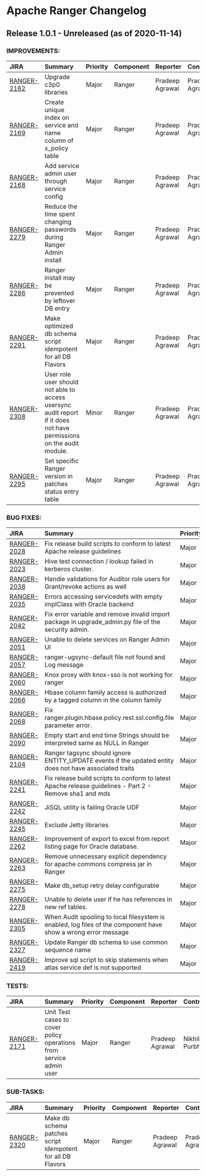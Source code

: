 
<!---
# Licensed to the Apache Software Foundation (ASF) under one
# or more contributor license agreements.  See the NOTICE file
# distributed with this work for additional information
# regarding copyright ownership.  The ASF licenses this file
# to you under the Apache License, Version 2.0 (the
# "License"); you may not use this file except in compliance
# with the License.  You may obtain a copy of the License at
#
#     http://www.apache.org/licenses/LICENSE-2.0
#
# Unless required by applicable law or agreed to in writing, software
# distributed under the License is distributed on an "AS IS" BASIS,
# WITHOUT WARRANTIES OR CONDITIONS OF ANY KIND, either express or implied.
# See the License for the specific language governing permissions and
# limitations under the License.
-->
# Apache Ranger Changelog

## Release 1.0.1 - Unreleased (as of 2020-11-14)



### IMPROVEMENTS:

| JIRA | Summary | Priority | Component | Reporter | Contributor |
|:---- |:---- | :--- |:---- |:---- |:---- |
| [RANGER-2162](https://issues.apache.org/jira/browse/RANGER-2162) | Upgrade c3p0 libraries |  Major | Ranger | Pradeep Agrawal | Pradeep Agrawal |
| [RANGER-2169](https://issues.apache.org/jira/browse/RANGER-2169) | Create unique index on service and name column of x\_policy table |  Major | Ranger | Pradeep Agrawal | Pradeep Agrawal |
| [RANGER-2168](https://issues.apache.org/jira/browse/RANGER-2168) | Add service admin user through service config |  Major | Ranger | Pradeep Agrawal | Pradeep Agrawal |
| [RANGER-2279](https://issues.apache.org/jira/browse/RANGER-2279) | Reduce the time spent changing passwords during Ranger Admin install |  Major | Ranger | Pradeep Agrawal | Pradeep Agrawal |
| [RANGER-2286](https://issues.apache.org/jira/browse/RANGER-2286) | Ranger install may be prevented by leftover DB entry |  Major | Ranger | Pradeep Agrawal | Pradeep Agrawal |
| [RANGER-2291](https://issues.apache.org/jira/browse/RANGER-2291) | Make optimized db schema script idempotent for all DB Flavors |  Major | Ranger | Pradeep Agrawal | Pradeep Agrawal |
| [RANGER-2308](https://issues.apache.org/jira/browse/RANGER-2308) | User role user should not able to access usersync audit report if it does not have permissions on the audit module. |  Minor | Ranger | Pradeep Agrawal | Pradeep Agrawal |
| [RANGER-2295](https://issues.apache.org/jira/browse/RANGER-2295) | Set specific Ranger version in patches status entry table |  Major | Ranger | Pradeep Agrawal | Pradeep Agrawal |


### BUG FIXES:

| JIRA | Summary | Priority | Component | Reporter | Contributor |
|:---- |:---- | :--- |:---- |:---- |:---- |
| [RANGER-2028](https://issues.apache.org/jira/browse/RANGER-2028) | Fix release build scripts to conform to latest Apache release guidelines |  Major | Ranger | Colm O hEigeartaigh | Velmurugan Periasamy |
| [RANGER-2023](https://issues.apache.org/jira/browse/RANGER-2023) | Hive test connection / lookup failed in kerberos cluster. |  Major | Ranger | Deepak Sharma | Ramesh Mani |
| [RANGER-2038](https://issues.apache.org/jira/browse/RANGER-2038) | Handle validations for Auditor role users for Grant/revoke actions as well |  Major | Ranger | Fatima Amjad Khan | Fatima Amjad Khan |
| [RANGER-2035](https://issues.apache.org/jira/browse/RANGER-2035) | Errors accessing servicedefs with empty implClass with Oracle backend |  Major | admin | Zsombor Gegesy | Zsombor Gegesy |
| [RANGER-2042](https://issues.apache.org/jira/browse/RANGER-2042) | Fix error variable and remove invalid import package in upgrade\_admin.py file of the security admin. |  Major | admin | Qiang Zhang | Qiang Zhang |
| [RANGER-2051](https://issues.apache.org/jira/browse/RANGER-2051) | Unable to delete services on Ranger Admin UI |  Major | Ranger | Pradeep Agrawal | Pradeep Agrawal |
| [RANGER-2057](https://issues.apache.org/jira/browse/RANGER-2057) | ranger-ugsync-default file not found and Log message |  Major | Ranger | suja s | Pradeep Agrawal |
| [RANGER-2060](https://issues.apache.org/jira/browse/RANGER-2060) | Knox proxy with knox-sso is not working for ranger |  Major | Ranger | Deepak Sharma | Vishal Suvagia |
| [RANGER-2066](https://issues.apache.org/jira/browse/RANGER-2066) | Hbase column family access is authorized by a tagged column in the column family |  Major | Ranger | Anuja Leekha | Abhay Kulkarni |
| [RANGER-2068](https://issues.apache.org/jira/browse/RANGER-2068) | Fix ranger.plugin.hbase.policy.rest.ssl.config.file parameter error. |  Major | plugins | Qiang Zhang | Qiang Zhang |
| [RANGER-2090](https://issues.apache.org/jira/browse/RANGER-2090) | Empty start and end time Strings should be interpreted same as NULL in Ranger |  Major | Ranger | Anuja Leekha | Abhay Kulkarni |
| [RANGER-2104](https://issues.apache.org/jira/browse/RANGER-2104) | Ranger tagsync should ignore ENTITY\_UPDATE events if the updated entity does not have associated traits |  Major | tagsync | Abhay Kulkarni | Abhay Kulkarni |
| [RANGER-2241](https://issues.apache.org/jira/browse/RANGER-2241) | Fix release build scripts to conform to latest Apache release guidelines - Part 2 - Remove sha1 and mds |  Major | Ranger | Colm O hEigeartaigh | Velmurugan Periasamy |
| [RANGER-2242](https://issues.apache.org/jira/browse/RANGER-2242) | JiSQL utility is failing Oracle UDF |  Major | Ranger | Pradeep Agrawal | Pradeep Agrawal |
| [RANGER-2245](https://issues.apache.org/jira/browse/RANGER-2245) | Exclude Jetty libraries |  Major | Ranger | Pradeep Agrawal | Pradeep Agrawal |
| [RANGER-2262](https://issues.apache.org/jira/browse/RANGER-2262) | Improvement of export to excel from report listing page for Oracle database. |  Major | Ranger | Harshal Chavan | Nikhil Purbhe |
| [RANGER-2263](https://issues.apache.org/jira/browse/RANGER-2263) | Remove unnecessary explicit dependency for apache commons compress jar in Ranger |  Major | Ranger | Sailaja Polavarapu | Sailaja Polavarapu |
| [RANGER-2275](https://issues.apache.org/jira/browse/RANGER-2275) | Make db\_setup retry delay configurable |  Major | Ranger | Pradeep Agrawal | Pradeep Agrawal |
| [RANGER-2278](https://issues.apache.org/jira/browse/RANGER-2278) | Unable to delete user if he has references in new ref tables. |  Major | Ranger | Pradeep Agrawal | Pradeep Agrawal |
| [RANGER-2305](https://issues.apache.org/jira/browse/RANGER-2305) | When Audit spooling to local filesystem is enabled, log files of the component have show a wrong error message |  Major | Ranger | Ramesh Mani | Ramesh Mani |
| [RANGER-2327](https://issues.apache.org/jira/browse/RANGER-2327) | Update Ranger db schema to use common sequence name |  Major | Ranger | Pradeep Agrawal | Pradeep Agrawal |
| [RANGER-2419](https://issues.apache.org/jira/browse/RANGER-2419) | Improve sql script to skip statements when atlas service def is not supported |  Major | Ranger | Pradeep Agrawal | Pradeep Agrawal |


### TESTS:

| JIRA | Summary | Priority | Component | Reporter | Contributor |
|:---- |:---- | :--- |:---- |:---- |:---- |
| [RANGER-2171](https://issues.apache.org/jira/browse/RANGER-2171) | Unit Test cases to cover policy operations from service admin user |  Major | Ranger | Pradeep Agrawal | Nikhil Purbhe |


### SUB-TASKS:

| JIRA | Summary | Priority | Component | Reporter | Contributor |
|:---- |:---- | :--- |:---- |:---- |:---- |
| [RANGER-2320](https://issues.apache.org/jira/browse/RANGER-2320) | Make db schema patches script idempotent for all DB Flavors |  Major | Ranger | Pradeep Agrawal | Pradeep Agrawal |


